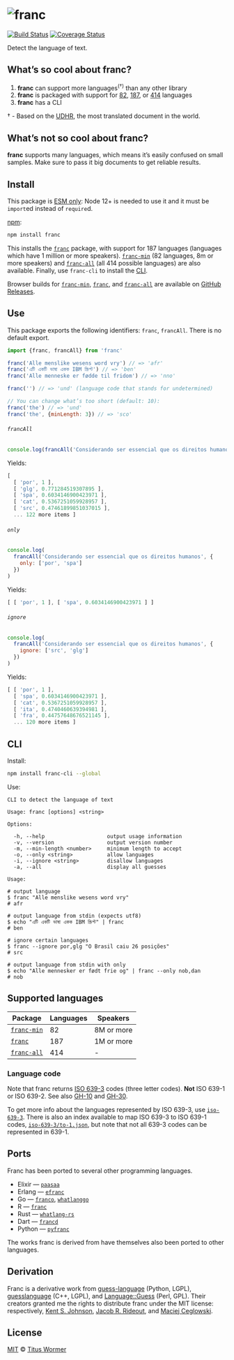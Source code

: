 # ![franc][logo]

[![Build Status][build-badge]][build]
[![Coverage Status][coverage-badge]][coverage]

Detect the language of text.

## What’s so cool about franc?

1.  **franc** can support more languages<sup>(†)</sup> than any other
    library
2.  **franc** is packaged with support for [82][s], [187][m], or [414][l]
    languages
3.  **franc** has a CLI

† - Based on the [UDHR][], the most translated document in the world.

## What’s not so cool about franc?

**franc** supports many languages, which means it’s easily confused on small
samples.
Make sure to pass it big documents to get reliable results.

## Install

This package is [ESM only](https://gist.github.com/sindresorhus/a39789f98801d908bbc7ff3ecc99d99c):
Node 12+ is needed to use it and it must be `import`ed instead of `require`d.

[npm][]:

```sh
npm install franc
```

This installs the [`franc`][m] package, with support for 187 languages
(languages which have 1 million or more speakers).
[`franc-min`][s] (82 languages, 8m or more speakers) and [`franc-all`][l] (all
414 possible languages) are also available.
Finally, use `franc-cli` to install the [CLI][].

Browser builds for [`franc-min`][s], [`franc`][m], and [`franc-all`][l] are
available on [GitHub Releases][releases].

## Use

This package exports the following identifiers: `franc`, `francAll`.
There is no default export.

```js
import {franc, francAll} from 'franc'

franc('Alle menslike wesens word vry') // => 'afr'
franc('এটি একটি ভাষা একক IBM স্ক্রিপ্ট') // => 'ben'
franc('Alle menneske er fødde til fridom') // => 'nno'

franc('') // => 'und' (language code that stands for undetermined)

// You can change what’s too short (default: 10):
franc('the') // => 'und'
franc('the', {minLength: 3}) // => 'sco'
```

###### `francAll`

```js
console.log(francAll('Considerando ser essencial que os direitos humanos'))
```

Yields:

```js
[
  [ 'por', 1 ],
  [ 'glg', 0.771284519307895 ],
  [ 'spa', 0.6034146900423971 ],
  [ 'cat', 0.5367251059928957 ],
  [ 'src', 0.47461899851037015 ],
  ... 122 more items ]
```

###### `only`

```js
console.log(
  francAll('Considerando ser essencial que os direitos humanos', {
    only: ['por', 'spa']
  })
)
```

Yields:

```js
[ [ 'por', 1 ], [ 'spa', 0.6034146900423971 ] ]
```

###### `ignore`

```js
console.log(
  francAll('Considerando ser essencial que os direitos humanos', {
    ignore: ['src', 'glg']
  })
)
```

Yields:

```js
[ [ 'por', 1 ],
  [ 'spa', 0.6034146900423971 ],
  [ 'cat', 0.5367251059928957 ],
  [ 'ita', 0.4740460639394981 ],
  [ 'fra', 0.44757648676521145 ],
  ... 120 more items ]
```

## CLI

Install:

```sh
npm install franc-cli --global
```

Use:

```text
CLI to detect the language of text

Usage: franc [options] <string>

Options:

  -h, --help                    output usage information
  -v, --version                 output version number
  -m, --min-length <number>     minimum length to accept
  -o, --only <string>           allow languages
  -i, --ignore <string>         disallow languages
  -a, --all                     display all guesses

Usage:

# output language
$ franc "Alle menslike wesens word vry"
# afr

# output language from stdin (expects utf8)
$ echo "এটি একটি ভাষা একক IBM স্ক্রিপ্ট" | franc
# ben

# ignore certain languages
$ franc --ignore por,glg "O Brasil caiu 26 posições"
# src

# output language from stdin with only
$ echo "Alle mennesker er født frie og" | franc --only nob,dan
# nob
```

## Supported languages

| Package | Languages | Speakers |
| - | - | - |
| [`franc-min`][s] | 82 | 8M or more |
| [`franc`][m] | 187 | 1M or more |
| [`franc-all`][l] | 414 | - |

### Language code

Note that franc returns [ISO 639-3][iso6393] codes (three letter codes).
**Not** ISO 639-1 or ISO 639-2.
See also [GH-10][] and [GH-30][].

To get more info about the languages represented by ISO 639-3, use
[`iso-639-3`][iso-639-3].
There is also an index available to map ISO 639-3 to ISO 639-1 codes,
[`iso-639-3/to-1.json`][iso-639-3-to-1], but note that not all 639-3 codes can
be represented in 639-1.

## Ports

Franc has been ported to several other programming languages.

*   Elixir — [`paasaa`](https://github.com/minibikini/paasaa)
*   Erlang — [`efranc`](https://github.com/G-Corp/efranc)
*   Go — [`franco`](https://github.com/kapsteur/franco),
    [`whatlanggo`](https://github.com/abadojack/whatlanggo)
*   R — [`franc`](https://github.com/MangoTheCat/franc)
*   Rust — [`whatlang-rs`](https://github.com/greyblake/whatlang-rs)
*   Dart — [`francd`](https://github.com/svonidze/francd)
*   Python — [`pyfranc`](https://github.com/cyb3rk0tik/pyfranc)

The works franc is derived from have themselves also been ported to other
languages.

## Derivation

Franc is a derivative work from [guess-language][] (Python, LGPL),
[guesslanguage][] (C++, LGPL), and [Language::Guess][language-guess]
(Perl, GPL).
Their creators granted me the rights to distribute franc under the MIT license:
respectively, [Kent S. Johnson][grant-3], [Jacob R. Rideout][grant-2], and
[Maciej Ceglowski][grant-1].

## License

[MIT][] © [Titus Wormer][home]

<!-- Definitions -->

[releases]: https://github.com/wooorm/franc/releases

[logo]: https://raw.githubusercontent.com/wooorm/franc/a162cc0/logo.svg?sanitize=true

[build-badge]: https://github.com/wooorm/franc/workflows/main/badge.svg

[build]: https://github.com/wooorm/franc/actions

[coverage-badge]: https://img.shields.io/codecov/c/github/wooorm/franc.svg

[coverage]: https://codecov.io/github/wooorm/franc

[npm]: https://docs.npmjs.com/cli/install

[guess-language]: https://github.com/kent37/guess-language

[guesslanguage]: http://websvn.kde.org/branches/work/sonnet-refactoring/common/nlp/guesslanguage.cpp?view=markup

[language-guess]: http://web.archive.org/web/20090228163219/http://languid.cantbedone.org/

[grant-1]: https://github.com/wooorm/franc/issues/6#issuecomment-59669191

[grant-2]: https://github.com/wooorm/franc/issues/6#issuecomment-60196819

[grant-3]: https://github.com/wooorm/franc/issues/6#issuecomment-59936827

[mit]: license

[home]: http://wooorm.com

[cli]: #cli

[udhr]: http://unicode.org/udhr/

[s]: https://github.com/wooorm/franc/tree/main/packages/franc-min

[m]: https://github.com/wooorm/franc/tree/main/packages/franc

[l]: https://github.com/wooorm/franc/tree/main/packages/franc-all

[iso6393]: https://iso639-3.sil.org/code_tables/639/data

[gh-10]: https://github.com/wooorm/franc/issues/10

[gh-30]: https://github.com/wooorm/franc/issues/30

[iso-639-3]: https://github.com/wooorm/iso-639-3

[iso-639-3-to-1]: https://github.com/wooorm/iso-639-3/blob/main/iso6393-to-1.js
